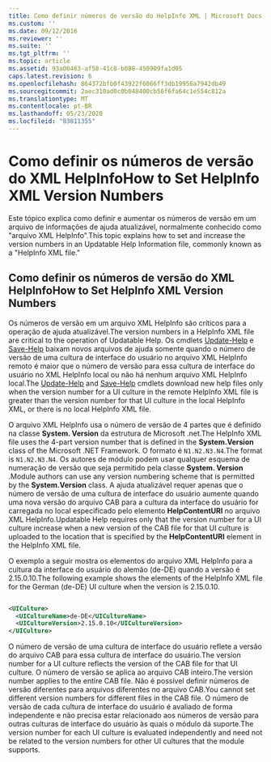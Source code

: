 ```yaml
---
title: Como definir números de versão do HelpInfo XML | Microsoft Docs
ms.custom: ''
ms.date: 09/12/2016
ms.reviewer: ''
ms.suite: ''
ms.tgt_pltfrm: ''
ms.topic: article
ms.assetid: 93a00463-af58-41c8-b088-450909fa1d05
caps.latest.revision: 6
ms.openlocfilehash: 864372bfb0f43922f6066ff3db19956a7942db49
ms.sourcegitcommit: 2aec310ad0c0b048400cb56f6fa64c1e554c812a
ms.translationtype: MT
ms.contentlocale: pt-BR
ms.lasthandoff: 05/23/2020
ms.locfileid: "83811355"
---
```

# <a name="how-to-set-helpinfo-xml-version-numbers"></a><span data-ttu-id="a695c-102">Como definir os números de versão do XML HelpInfo</span><span class="sxs-lookup"><span data-stu-id="a695c-102">How to Set HelpInfo XML Version Numbers</span></span>

<span data-ttu-id="a695c-103">Este tópico explica como definir e aumentar os números de versão em um arquivo de informações de ajuda atualizável, normalmente conhecido como "arquivo XML HelpInfo".</span><span class="sxs-lookup"><span data-stu-id="a695c-103">This topic explains how to set and increase the version numbers in an Updatable Help Information file, commonly known as a "HelpInfo XML file."</span></span>

## <a name="how-to-set-helpinfo-xml-version-numbers"></a><span data-ttu-id="a695c-104">Como definir os números de versão do XML HelpInfo</span><span class="sxs-lookup"><span data-stu-id="a695c-104">How to Set HelpInfo XML Version Numbers</span></span>

<span data-ttu-id="a695c-105">Os números de versão em um arquivo XML HelpInfo são críticos para a operação de ajuda atualizável.</span><span class="sxs-lookup"><span data-stu-id="a695c-105">The version numbers in a HelpInfo XML file are critical to the operation of Updatable Help.</span></span>
<span data-ttu-id="a695c-106">Os cmdlets [Update-Help](/powershell/module/Microsoft.PowerShell.Core/Update-Help) e [Save-Help](/powershell/module/Microsoft.PowerShell.Core/Save-Help) baixam novos arquivos de ajuda somente quando o número de versão de uma cultura de interface do usuário no arquivo XML HelpInfo remoto é maior que o número de versão para essa cultura de interface do usuário no XML HelpInfo local ou não há nenhum arquivo XML HelpInfo local.</span><span class="sxs-lookup"><span data-stu-id="a695c-106">The [Update-Help](/powershell/module/Microsoft.PowerShell.Core/Update-Help) and [Save-Help](/powershell/module/Microsoft.PowerShell.Core/Save-Help) cmdlets download new help files only when the version number for a UI culture in the remote HelpInfo XML file is greater than the version number for that UI culture in the local HelpInfo XML, or there is no local HelpInfo XML file.</span></span>

<span data-ttu-id="a695c-107">O arquivo XML HelpInfo usa o número de versão de 4 partes que é definido na classe **System. Version** da estrutura de Microsoft .net.</span><span class="sxs-lookup"><span data-stu-id="a695c-107">The HelpInfo XML file uses the 4-part version number that is defined in the **System.Version** class of the Microsoft .NET Framework.</span></span> <span data-ttu-id="a695c-108">O formato é `N1.N2.N3.N4`.</span><span class="sxs-lookup"><span data-stu-id="a695c-108">The format is `N1.N2.N3.N4`.</span></span> <span data-ttu-id="a695c-109">Os autores de módulo podem usar qualquer esquema de numeração de versão que seja permitido pela classe **System. Version** .</span><span class="sxs-lookup"><span data-stu-id="a695c-109">Module authors can use any version numbering scheme that is permitted by the **System.Version** class.</span></span> <span data-ttu-id="a695c-110">A ajuda atualizável requer apenas que o número de versão de uma cultura de interface do usuário aumente quando uma nova versão do arquivo CAB para a cultura da interface do usuário for carregada no local especificado pelo elemento **HelpContentURI** no arquivo XML HelpInfo.</span><span class="sxs-lookup"><span data-stu-id="a695c-110">Updatable Help requires only that the version number for a UI culture increase when a new version of the CAB file for that UI culture is uploaded to the location that is specified by the **HelpContentURI** element in the HelpInfo XML file.</span></span>

<span data-ttu-id="a695c-111">O exemplo a seguir mostra os elementos do arquivo XML HelpInfo para a cultura da interface do usuário do alemão (de-DE) quando a versão é 2.15.0.10.</span><span class="sxs-lookup"><span data-stu-id="a695c-111">The following example shows the elements of the HelpInfo XML file for the German (de-DE) UI culture when the version is 2.15.0.10.</span></span>

```xml

<UICulture>
  <UICultureName>de-DE</UICultureName>
  <UICultureVersion>2.15.0.10</UICultureVersion>
</UICulture>
```

<span data-ttu-id="a695c-112">O número de versão de uma cultura de interface do usuário reflete a versão do arquivo CAB para essa cultura de interface do usuário.</span><span class="sxs-lookup"><span data-stu-id="a695c-112">The version number for a UI culture reflects the version of the CAB file for that UI culture.</span></span> <span data-ttu-id="a695c-113">O número de versão se aplica ao arquivo CAB inteiro.</span><span class="sxs-lookup"><span data-stu-id="a695c-113">The version number applies to the entire CAB file.</span></span> <span data-ttu-id="a695c-114">Não é possível definir números de versão diferentes para arquivos diferentes no arquivo CAB.</span><span class="sxs-lookup"><span data-stu-id="a695c-114">You cannot set different version numbers for different files in the CAB file.</span></span> <span data-ttu-id="a695c-115">O número de versão de cada cultura de interface do usuário é avaliado de forma independente e não precisa estar relacionado aos números de versão para outras culturas de interface do usuário às quais o módulo dá suporte.</span><span class="sxs-lookup"><span data-stu-id="a695c-115">The version number for each UI culture is evaluated independently and need not be related to the version numbers for other UI cultures that the module supports.</span></span>
